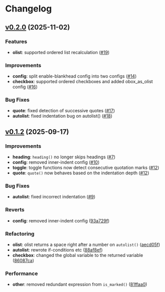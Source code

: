 # Changelog

## [v0.2.0](https://github.com/roodolv/markdown-toggle.nvim/compare/v0.1.2...v0.2.0) (2025-11-02)

### Features
- **olist**: supported ordered list recalculation ([#19](https://github.com/roodolv/markdown-toggle.nvim/pull/19))

### Improvements
- **config**: split enable-blankhead config into two configs ([#14](https://github.com/roodolv/markdown-toggle.nvim/pull/14))
- **checkbox**: supported ordered checkboxes and added obox_as_olist config ([#16](https://github.com/roodolv/markdown-toggle.nvim/pull/16))

### Bug Fixes
- **quote**: fixed detection of successive quotes ([#17](https://github.com/roodolv/markdown-toggle.nvim/pull/17))
- **autolist**: fixed indentation bug on autolist() ([#18](https://github.com/roodolv/markdown-toggle.nvim/pull/18))

## [v0.1.2](https://github.com/roodolv/markdown-toggle.nvim/compare/v0.1.1...v0.1.2) (2025-09-17)

### Improvements
- **heading**: `heading()` no longer skips headings ([#7](https://github.com/roodolv/markdown-toggle.nvim/pull/7))
- **config**: removed inner-indent config ([#10](https://github.com/roodolv/markdown-toggle.nvim/pull/10))
- **toggle**: toggle functions now detect consecutive quotation marks ([#12](https://github.com/roodolv/markdown-toggle.nvim/pull/12))
- **quote**: `quote()` now behaves based on the indentation depth ([#12](https://github.com/roodolv/markdown-toggle.nvim/pull/12))

### Bug Fixes
- **autolist**: fixed incorrect indentation ([#9](https://github.com/roodolv/markdown-toggle.nvim/pull/9))

### Reverts
- **config**: removed inner-indent config ([93a729f](https://github.com/roodolv/markdown-toggle.nvim/commit/93a729fd0a034cfed53241c29e06c175c11e1366))

### Refactoring
- **olist**: olist returns a space right after a number on `autolist()` ([aecd05f](https://github.com/roodolv/markdown-toggle.nvim/commit/aecd05f6a7e66a766267c0d0389297bbaefe45e4))
- **autolist**: rewrote if-conditions etc ([88af8ef](https://github.com/roodolv/markdown-toggle.nvim/commit/88af8ef850b039344787d5fed0484d1387fa69dd))
- **checkbox**: changed the global variable to the returned variable ([86087ca](https://github.com/roodolv/markdown-toggle.nvim/commit/86087cab606c8073389dcb6f1ecc900139eb5785))

### Performance
- **other**: removed redundant expression from `is_marked()` ([81ffaa0](https://github.com/roodolv/markdown-toggle.nvim/commit/81ffaa04af0aa80e14af970438a64e5303eb22b4))

